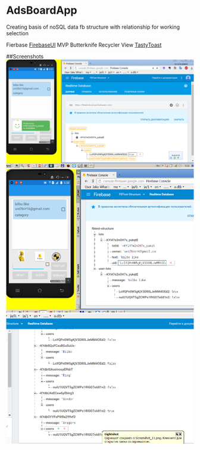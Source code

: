 
# AdsBoardApp
Creating basis of noSQL data fb structure with relationship for working selection

Fierbase 
[FirebaseUI](https://github.com/firebase/FirebaseUI-Android) 
MVP
Butterknife
Recycler View
[TastyToast](https://github.com/yadav-rahul/TastyToast)

##Screenshots
<img src="https://github.com/SergeyBurlaka/AdsBoardApp-FirebaseTestDataStructure-Fierbase-MVP-Butterknife/blob/master/IMG/1/Screenshot_10.png">
<img src="https://github.com/SergeyBurlaka/AdsBoardApp-FirebaseTestDataStructure-Fierbase-MVP-Butterknife/blob/master/IMG/1/Screenshot_11.png">
<img src="https://github.com/SergeyBurlaka/AdsBoardApp-FirebaseTestDataStructure-Fierbase-MVP-Butterknife/blob/master/IMG/0/Screenshot_12.png">

